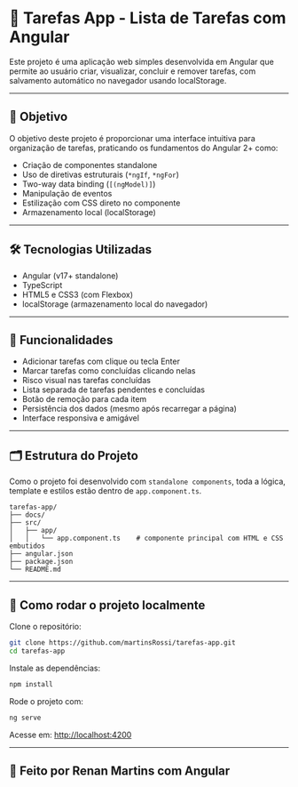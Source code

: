 # 📝 Tarefas App - Lista de Tarefas com Angular

Este projeto é uma aplicação web simples desenvolvida em Angular que permite ao usuário criar, visualizar, concluir e remover tarefas, com salvamento automático no navegador usando localStorage.

---

## 🎯 Objetivo

O objetivo deste projeto é proporcionar uma interface intuitiva para organização de tarefas, praticando os fundamentos do Angular 2+ como:

- Criação de componentes standalone  
- Uso de diretivas estruturais (`*ngIf`, `*ngFor`)  
- Two-way data binding (`[(ngModel)]`)  
- Manipulação de eventos  
- Estilização com CSS direto no componente  
- Armazenamento local (localStorage)

---

## 🛠️ Tecnologias Utilizadas

- Angular (v17+ standalone)  
- TypeScript  
- HTML5 e CSS3 (com Flexbox)  
- localStorage (armazenamento local do navegador)

---

## 🚀 Funcionalidades

- Adicionar tarefas com clique ou tecla Enter  
- Marcar tarefas como concluídas clicando nelas  
- Risco visual nas tarefas concluídas  
- Lista separada de tarefas pendentes e concluídas  
- Botão de remoção para cada item  
- Persistência dos dados (mesmo após recarregar a página)  
- Interface responsiva e amigável

---

## 🗂️ Estrutura do Projeto

Como o projeto foi desenvolvido com `standalone components`, toda a lógica, template e estilos estão dentro de `app.component.ts`.

```
tarefas-app/
├── docs/
├── src/
│   ├── app/
│   │   └── app.component.ts    # componente principal com HTML e CSS embutidos
├── angular.json
├── package.json
└── README.md
```

---

## 🧪 Como rodar o projeto localmente

Clone o repositório:

```bash
git clone https://github.com/martinsRossi/tarefas-app.git
cd tarefas-app
```

Instale as dependências:

```bash
npm install
```

Rode o projeto com:

```bash
ng serve
```

Acesse em: [http://localhost:4200](http://localhost:4200)

---

## 🚀 Feito por Renan Martins com Angular

